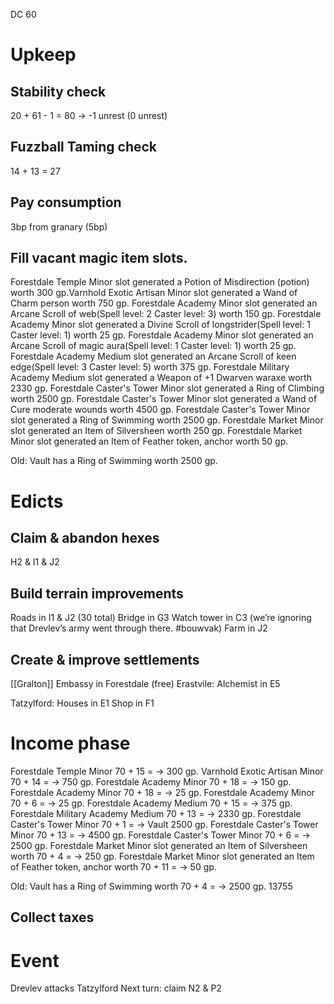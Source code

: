 DC 60
# Upkeep
## Stability check
20 + 61 - 1 = 80 → -1 unrest (0 unrest)
## Fuzzball Taming check
14 + 13 = 27 
## Pay consumption
3bp from granary (5bp)
## Fill vacant magic item slots.
Forestdale Temple Minor slot generated a Potion of Misdirection (potion) worth 300 gp.Varnhold Exotic Artisan Minor slot generated a Wand of Charm person worth 750 gp.
Forestdale Academy Minor slot generated an Arcane Scroll of web(Spell level: 2 Caster level: 3) worth 150 gp.
Forestdale Academy Minor slot generated a Divine Scroll of longstrider(Spell level: 1 Caster level: 1) worth 25 gp.
Forestdale Academy Minor slot generated an Arcane Scroll of magic aura(Spell level: 1 Caster level: 1) worth 25 gp.
Forestdale Academy Medium slot generated an Arcane Scroll of keen edge(Spell level: 3 Caster level: 5) worth 375 gp.
Forestdale Military Academy Medium slot generated a Weapon of +1 Dwarven waraxe worth 2330 gp.
Forestdale Caster's Tower Minor slot generated a Ring of Climbing worth 2500 gp.
Forestdale Caster's Tower Minor slot generated a Wand of Cure moderate wounds worth 4500 gp.
Forestdale Caster's Tower Minor slot generated a Ring of Swimming worth 2500 gp.
Forestdale Market Minor slot generated an Item of Silversheen worth 250 gp.
Forestdale Market Minor slot generated an Item of Feather token, anchor worth 50 gp.

Old: Vault has a Ring of Swimming worth 2500 gp.
# Edicts
## Claim & abandon hexes
H2 & I1 & J2
## Build terrain improvements
Roads in I1 & J2 (30 total)
Bridge in G3
Watch tower in C3 (we’re ignoring that Drevlev’s army went through there. #bouwvak)
Farm in J2
## Create & improve settlements
[[Gralton]] Embassy in Forestdale (free)
Erastvile: Alchemist in E5

Tatzylford: 
Houses in E1
Shop in F1
# Income phase
Forestdale Temple Minor 70 + 15 = → 300 gp.
Varnhold Exotic Artisan Minor 70 + 14 = → 750 gp.
Forestdale Academy Minor 70 + 18 = → 150 gp.
Forestdale Academy Minor 70 + 18 = → 25 gp.
Forestdale Academy Minor 70 + 6 = → 25 gp.
Forestdale Academy Medium 70 + 15 = → 375 gp.
Forestdale Military Academy Medium 70 + 13 = → 2330 gp.
Forestdale Caster's Tower Minor 70 + 1 = → Vault 2500 gp.
Forestdale Caster's Tower Minor 70 + 13 = → 4500 gp.
Forestdale Caster's Tower Minor 70 + 6 = → 2500 gp.
Forestdale Market Minor slot generated an Item of Silversheen worth 70 + 4 = → 250 gp.
Forestdale Market Minor slot generated an Item of Feather token, anchor worth 70 + 11 = → 50 gp.

Old: Vault has a Ring of Swimming worth 70 + 4 = → 2500 gp.
13755
## Collect taxes
# Event
Drevlev attacks Tatzylford
Next turn: claim N2 & P2
